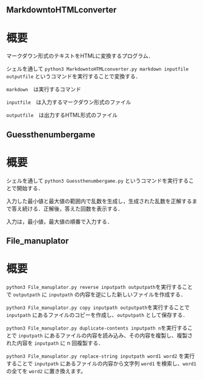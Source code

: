 ## MarkdowntoHTMLconverter
# 概要
マークダウン形式のテキストをHTMLに変換するプログラム．

シェルを通して `python3 MarkdowntoHTMLconverter.py markdown inputfile outputfile` というコマンドを実行することで変換する．

`markdown`　は実行するコマンド

`inputfile`　は入力するマークダウン形式のファイル

`outputfile`　は出力するHTML形式のファイル



## Guessthenumbergame
# 概要
シェルを通して `python3 Guessthenumbergame.py` というコマンドを実行することで開始する．

入力した最小値と最大値の範囲内で乱数を生成し，生成された乱数を正解するまで答え続ける．正解後，答えた回数を表示する．

入力は，最小値，最大値の順番で入力する．


## File_manuplator
# 概要
`python3 File_manuplator.py reverse inputpath outputpath`を実行することで `outputpath` に `inputpath` の内容を逆にした新しいファイルを作成する．

`python3 File_manuplator.py copy inputpath outputpath`を実行することで `inputpath` にあるファイルのコピーを作成し、`outputpath` として保存する．

`python3 File_manuplator.py duplicate-contents inputpath n`を実行することで `inputpath` にあるファイルの内容を読み込み、その内容を複製し、複製された内容を `inputpath` に n 回複製する．

`python3 File_manuplator.py replace-string inputpath word1 word2` を実行することで `inputpath` にあるファイルの内容から文字列 `word1` を検索し、`word1` の全てを `word2` に置き換えます。
